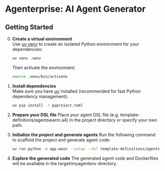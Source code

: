 # Agenterprise: AI Agent Generator

## Getting Started


0. **Create a virtual environment**  
    Use [uv venv](https://github.com/astral-sh/uv) to create an isolated Python environment for your dependencies:
    ```bash
    uv venv .venv
    ```
    Then activate the environment:
    ```bash
    source .venv/bin/activate
    ```

1. **Install dependencies**  
    Make sure you have [uv](https://github.com/astral-sh/uv) installed (recommended for fast Python dependency management):

    ```bash
    uv pip install -r pyproject.toml
    ```

2. **Prepare your DSL file**
    Place your agent DSL file (e.g. template-definitions/agentswarm.a4) in the project directory or specify your own path.

3. **Initialize the project and generate agents**
    Run the following command to scaffold the project and generate agent code:
    ```bash
    uv run python -m app.main --setup --dsl template-definitions/agentswarm.a4 --target target/myagentenv
    ```

4. **Explore the generated code**
    The generated agent code and Dockerfiles will be available in the target/myagentenv directory.